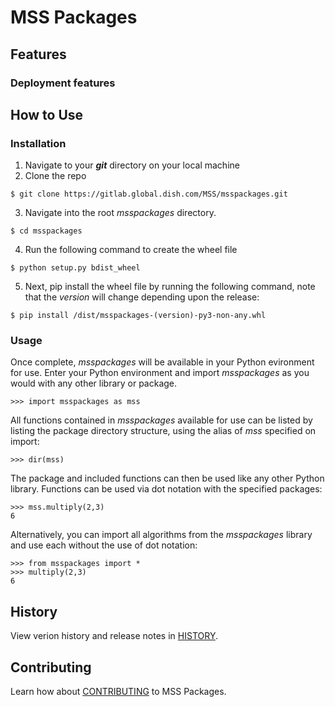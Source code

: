 # MSS Packages

## __Features__


### __Deployment features__




## __How to Use__

### __Installation__
1. Navigate to your ***git*** directory on your local machine
2. Clone the repo
```console
$ git clone https://gitlab.global.dish.com/MSS/msspackages.git
```
3. Navigate into the root _msspackages_ directory.
```console
$ cd msspackages
```
4. Run the following command to create the wheel file
 
```console
$ python setup.py bdist_wheel
```
5. Next, pip install the wheel file by running the following command, note that the _version_ will change depending upon the release:
```console
$ pip install /dist/msspackages-(version)-py3-non-any.whl
```
### __Usage__

Once complete, _msspackages_ will be available in your Python evironment for use.  Enter your Python environment and import _msspackages_ as you would with any other library or package.
```console
>>> import msspackages as mss
```
All functions contained in _msspackages_ available for use can be listed by listing the package directory structure, using the alias of _mss_ specified on import:
```console
>>> dir(mss)
```
The package and included functions can then be used like any other Python library.  Functions can be used via dot notation with the specified packages:
```conscole
>>> mss.multiply(2,3)
6
```
Alternatively, you can import all algorithms from the _msspackages_ library and use each without the use of dot notation:
```console
>>> from msspackages import *
>>> multiply(2,3)
6
```

## __History__
View verion history and release notes in [HISTORY](HISTORY.md). 

## __Contributing__
Learn how about [CONTRIBUTING](CONTRIBUTING.md) to MSS Packages.


